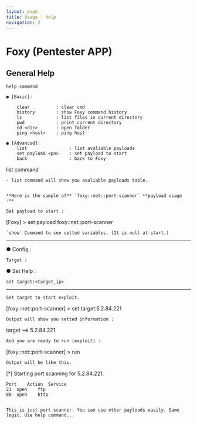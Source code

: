 ```yaml
---
layout: page
title: Usage - Help
navigation: 2
---
```


# Foxy (Pentester APP)

## General Help

```
help command
```
```
● [Basic]:

    clear          : clear cmd
    history        : show Foxy command history
    ls             : list files in current directory
    pwd            : print current directory
    cd <dir>       : open folder
    ping <host>    : ping host

● [Advanced]:
    list                : list avaliable payloads
    set payload <pn>    : set payload to start
    back                : back to Foxy

```
list command
```
- list command will show you avaliable payloads table.


**Here is the sample of** `foxy::net::port-scanner` **payload usage :**

Set payload to start :
```
[Foxy] > set payload foxy::net::port-scanner
```
`show` Command to see setted variables. (It is null at start.)
```
___________________________________________
● Config :

    Target :

● Set Help :

    set target:<target_ip>
___________________________________________
```
Set target to start exploit.
```
[foxy::net::port-scanner] > set target:5.2.84.221
```
Output will show you setted information :
```
target ==> 5.2.84.221
```
And you are ready to run (exploit) :
```
[foxy::net::port-scanner] > run
```
Output will be like this.
```
[*] Starting port scanning for 5.2.84.221.

	Port	Action	Service
	21	open	ftp
	80	open	http
```

This is just port scanner. You can use other payloads easily. Same logic. Use help command...
